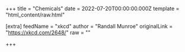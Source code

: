 
+++
title = "Chemicals"
date = 2022-07-20T00:00:00.000Z
template = "html_content/raw.html"

[extra]
feedName = "xkcd"
author = "Randall Munroe"
originalLink = "https://xkcd.com/2648/"
raw = ""

+++

